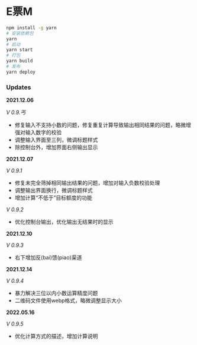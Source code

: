 # E票M

```sh
npm install -g yarn
# 安装依赖包
yarn
# 启动
yarn start
# 打包
yarn build
# 发布
yarn deploy
```

### Updates

**2021.12.06** 

*V 0.9.丐*

- 修复输入不支持小数的问题，修复重复计算导致输出相同结果的问题，略微增强对输入数字的校验
- 调整输入界面至三列，微调标题样式
- 除控制台外，增加界面右侧输出显示

**2021.12.07**

*V 0.9.1*

- 修复未完全筛掉相同输出结果的问题，增加对输入负数校验处理
- 调整输出界面换行，微调标题样式
- 增加计算“不低于”目标额度的功能

*V 0.9.2*

- 优化控制台输出，优化输出无结果时的显示

**2021.12.10**

*V 0.9.3*

- 右下增加反(bai)馈(piao)渠道

**2021.12.14**

*V 0.9.4*

- 暴力解决三位以内小数运算精度问题
- 二维码文件使用webp格式，略微调整显示大小

**2022.05.16**

*V 0.9.5*

- 优化计算方式的描述，增加计算说明